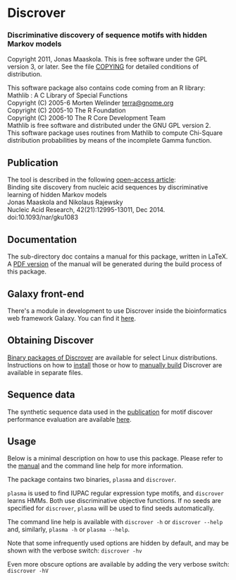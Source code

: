 # Discrover
### Discriminative discovery of sequence motifs with hidden Markov models

Copyright 2011, Jonas Maaskola.
This is free software under the GPL version 3, or later.
See the file [COPYING](COPYING) for detailed conditions of distribution.




This software package also contains code coming from an R library:<br>
Mathlib : A C Library of Special Functions<br>
Copyright (C) 2005-6 Morten Welinder <terra@gnome.org><br>
Copyright (C) 2005-10 The R Foundation<br>
Copyright (C) 2006-10 The R Core Development Team<br>
Mathlib is free software and distributed under the GNU GPL version 2.<br>
This software package uses routines from Mathlib to compute Chi-Square distribution probabilities by means of the incomplete Gamma function.


## Publication

The tool is described in the following [open-access article](nar.oxfordjournals.org/content/42/21/12995.full):<br/>
Binding site discovery from nucleic acid sequences by discriminative learning of hidden Markov models<br/>
Jonas Maaskola and Nikolaus Rajewsky<br/>
Nucleic Acid Research, 42(21):12995-13011, Dec 2014. doi:10.1093/nar/gku1083


## Documentation

The sub-directory doc contains a manual for this package, written in LaTeX.
A [PDF version](doc/discrover-manual.pdf) of the manual will be generated during the build process of this package.


## Galaxy front-end

There's a module in development to use Discrover inside the bioinformatics web framework Galaxy.
You can find it [here](https://github.com/maaskola/discrover-galaxy).


## Obtaining Discover

[Binary packages of Discrover](https://github.com/maaskola/discrover/releases) are available for select Linux distributions.
Instructions on how to [install](INSTALL.md) those or how to [manually build](BUILDING.md) Discrover are available in separate files.


## Sequence data

The synthetic sequence data used in the [publication](http://nar.oxfordjournals.org/content/42/21/12995) for motif discover performance evaluation are available [here](http://dorina.mdc-berlin.de/public/rajewsky/discrover/).

## Usage

Below is a minimal description on how to use this package.
Please refer to the [manual](doc/discrover-manual.pdf) and the command line help for more information.

The package contains two binaries, ```plasma``` and ```discrover```.

```plasma``` is used to find IUPAC regular expression type motifs, and ```discrover``` learns HMMs.
Both use discriminative objective functions.
If no seeds are specified for ```discrover```, ```plasma``` will be used to find seeds automatically.

The command line help is available with ```discrover -h``` or ```discrover --help``` and, similarly, ```plasma -h``` or ```plasma --help```.

Note that some infrequently used options are hidden by default, and may be shown with the verbose switch: ```discrover -hv```

Even more obscure options are available by adding the very verbose switch: ```discrover -hV```


